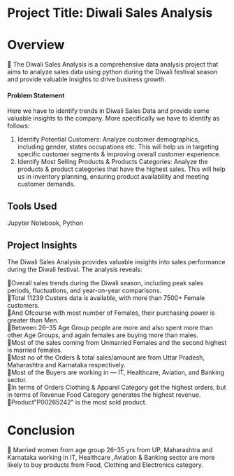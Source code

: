 # Project Title: Diwali Sales Analysis
# Overview
📌 The Diwali Sales Analysis is a comprehensive data analysis project that aims to analyze sales data using python during the Diwali festival season and provide valuable insights to drive business growth.<br>

<h4>Problem Statement</h4>
Here we have to identify trends in Diwali Sales Data and provide some valuable insights to the company.
More specifically we have to identify as follows:

1. Identify Potential Customers: Analyze customer demographics, including gender, states occupations etc. This will help us in targeting specific customer segments & improving overall customer experience.
2. Identify Most Selling Products & Products Categories: Analyze the products & product categories that have the highest sales. This will help us in inventory planning, ensuring product availability and meeting customer demands.

<h2>Tools Used</h2>
Jupyter Notebook, Python

<h2> Project Insights</h2>
The Diwali Sales Analysis provides valuable insights into sales performance during the Diwali festival. The analysis reveals:

📌Overall sales trends during the Diwali season, including peak sales periods, fluctuations, and year-on-year comparisons.<br>
📌Total 11239 Custers data is available, with more than 7500+ Female customers.<br>
📌And Ofcourse with most number of Females, their purchasing power is greater than Men.<br>
📌Between 26–35 Age Group people are more and also spent more than other Age Groups, and again females are buying more than males.<br>
📌Most of the sales coming from Unmarried Females and the second highest is married females.<br>
📌Most no of the Orders & total sales/amount are from Uttar Pradesh, Maharashtra and Karnataka respectively.<br>
📌Most of the Buyers are working in — IT, Healthcare, Aviation, and Banking sector.<br>
📌In terms of Orders Clothing & Apparel Category get the highest orders, but in terms of Revenue Food Category generates the highest revenue.<br>
📌Product"P00265242" is the most sold product.


# Conclusion
📌 Married women from age group 26–35 yrs from UP, Maharashtra and Karnataka working in IT, Healthcare ,Aviation & Banking sector are more likely to buy products from Food, Clothing and Electronics category.
